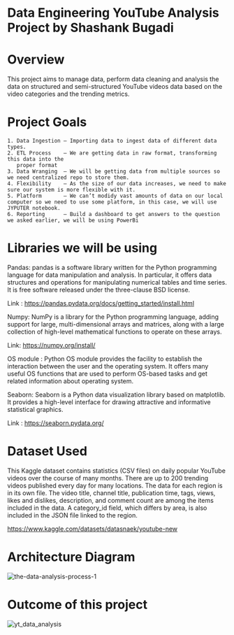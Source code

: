 # Data Engineering YouTube Analysis Project by Shashank Bugadi

# Overview 

This project aims to manage data, perform data cleaning and analysis the data on  structured and semi-structured YouTube videos data based on the video categories and the trending metrics.


# Project Goals

    1. Data Ingestion — Importing data to ingest data of different data types.
    2. ETL Process    — We are getting data in raw format, transforming this data into the 
       proper format
    3. Data Wranging  — We will be getting data from multiple sources so we need centralized repo to store them.
    4. Flexibility    — As the size of our data increases, we need to make sure our system is more flexible with it.
    5. Platform       — We can’t modidy vast amounts of data on our local computer so we need to use some platform, in this case, we will use JYPUTER notebook.
    6. Reporting      — Build a dashboard to get answers to the question we asked earlier, we will be using PowerBi
# Libraries we will be using
Pandas:   pandas is a software library written for the Python programming language for data manipulation and analysis. In particular, it offers data structures and operations for manipulating numerical tables and time series. It is free software released under the three-clause BSD license.

Link : https://pandas.pydata.org/docs/getting_started/install.html

Numpy: NumPy is a library for the Python programming language, adding support for large, multi-dimensional arrays and matrices, along with a large collection of high-level mathematical functions to operate on these arrays.

Link: https://numpy.org/install/

OS module : Python OS module provides the facility to establish the interaction between the user and the operating system. It offers many useful OS functions that are used to perform OS-based tasks and get related information about operating system.

Seaborn: Seaborn is a Python data visualization library based on matplotlib. It provides a high-level interface for drawing attractive and informative statistical graphics.

Link : https://seaborn.pydata.org/ 

# Dataset Used

This Kaggle dataset contains statistics (CSV files) on daily popular YouTube videos over the course of many months. There are up to 200 trending videos published every day for many locations. The data for each region is in its own file. The video title, channel title, publication time, tags, views, likes and dislikes, description, and comment count are among the items included in the data. A category_id field, which differs by area, is also included in the JSON file linked to the region.

https://www.kaggle.com/datasets/datasnaek/youtube-new


# Architecture Diagram 

![the-data-analysis-process-1](https://user-images.githubusercontent.com/98276554/225692975-28d7faa8-449a-43b4-bc2c-42b0e2d600a7.jpg)

# Outcome of this project


![yt_data_analysis](https://user-images.githubusercontent.com/98276554/226162256-0da5f71e-2e57-468f-b6c6-e7293a523764.jpeg)
